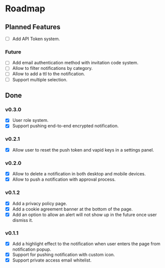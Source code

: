 # Roadmap

## Planned Features

- [ ] Add API Token system.

### Future

- [ ] Add email authentication method with invitation code system.
- [ ] Allow to filter notifications by category.
- [ ] Allow to add a ttl to the notification.
- [ ] Support multiple selection.

## Done

### v0.3.0

- [x] User role system.
- [x] Support pushing end-to-end encrypted notification.

### v0.2.1

- [x] Allow user to reset the push token and vapid keys in a settings panel.

### v0.2.0

- [x] Allow to delete a notification in both desktop and mobile devices.
- [x] Allow to push a notification with approval process.

### v0.1.2

- [x] Add a privacy policy page.
- [x] Add a cookie agreement banner at the bottom of the page.
- [x] Add an option to allow an alert will not show up in the future once user dismiss it.

### v0.1.1

- [x] Add a highlight effect to the notification when user enters the page from notification popup.
- [x] Support for pushing notification with custom icon.
- [x] Support private access email whitelist.
